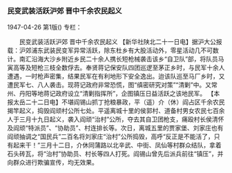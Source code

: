 ### 民变武装活跃沪郊  晋中千余农民起义

1947-04-26
第1版()
专栏：

　　民变武装活跃沪郊
    晋中千余农民起义
    【新华社陕北二十一日电】据沪大公报载：沪郊浦东武装民变军异常活跃，除东杜乡有大股活动外，零星活动几不可数计。南汇沿海大沙乡附近乡民二十余人携长短枪械袭击该乡“自卫队”部，将队员马寅高等及短枪三枝全数俘去。奉贤蒋记保安队四团巡逻至茅正乡时，与民军十余人遭遇，一时枪声密集，结果民军在有利地形下安全逸出。迨该队巡至马厂乡时，又遭民军七、八人袭击。现蒋记政府非常恐慌，图“缜密研究对策”“清剿”中。又常州、丹阳等地蒋记政府设立“清剿指挥所”，企图镇压日益活跃之该地民军。
    【本报太岳二十二日电】不堪阎锡山抓丁抢粮暴政，平（遥）介（休）阎占区千余农民揭竿起义，捣毁阎顽村公所七处。平遥离城十里的侯郭村、道备村男女农民七百余人于三月十九日起义，袭入阎顽“治村”公所，夺去其自卫团枪支，痛殴村长侯清怀及阎顽“特派员”、“协助员”、村连排长等。次日，离城五里的贾家堡、刘家庄也有阎顽抽调之“国民兵”二百名将刘家庄“治村”公所捣毁，高呼“反正是不能活了，只有起来干！”三月十二日，介休同蒲路以北辛武、中街、凤仙等村群众结队，拿着石头砖瓦，将“治村”协助员、村长等四人打死。阎锡山曾先后派兵前往“镇压”，并向群众进行欺骗宣传，均无效果。
